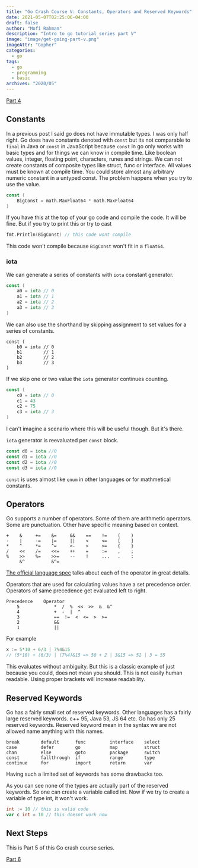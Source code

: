 ```yaml
---
title: "Go Crash Course V: Constants, Operators and Reserved Keywords"
date: 2021-05-07T02:25:06-04:00
draft: false
author: "Mofi Rahman"
description: "Intro to go tutorial series part V"
image: "image/get-going-part-v.png"
imageAttr: "Gopher"
categories:
  - go
tags:
  - go
  - programming
  - basic
archives: "2020/05"
---
```


[Part 4](/post/go-crash-course-iv/)

## Constants

In a previous post I said go does not have immutable types. I was only half right. Go does have constants denoted with `const` but its not comparable to `final` in Java or `const` in JavaScript because `const` in go only works with basic types and for things we can know in compile time. Like boolean values, integer, floating point, characters, runes and strings. We can not create constants of composite types like struct, func or interface. All values must be known at compile time. You could store almost any arbitrary numeric constant in a untyped const. The problem happens when you try to use the value. 

```go
const (
	BigConst = math.MaxFloat64 * math.MaxFloat64
)
```

If you have this at the top of your go code and compile the code. It will be fine. But if you try to print this or try to cast

```go
fmt.Println(BigConst) // this code wont compile
```

This code won't compile because `BigConst` won't fit in a `float64`. 

### iota

We can generate a series of constants with `iota` constant generator.

```go
const (
	a0 = iota // 0
	a1 = iota // 1
	a2 = iota // 2
	a3 = iota // 3
)
```

We can also use the shorthand by skipping assignment to set values for a series of constants.

```
const (
	b0 = iota // 0
	b1        // 1
	b2        // 2
	b3        // 3
)
```

If we skip one or two value the `iota` generator continues counting.

```go
const (
	c0 = iota // 0
	c1 = 43
	c2 = 75
	c3 = iota // 3
)
```

I can't imagine a scenario where this will be useful though. But it's there.

`iota` generator is reevaluated per `const` block.

```go
const d0 = iota //0
const d1 = iota //0
const d2 = iota //0
const d3 = iota //0
```

`const` is uses almost like `enum` in other languages or for mathmetical constants. 

## Operators

Go supports a number of operators. Some of them are arithmetic operators. Some are punctuation. Other have specific meaning based on context. 

```
+    &     +=    &=     &&    ==    !=    (    )
-    |     -=    |=     ||    <     <=    [    ]
*    ^     *=    ^=     <-    >     >=    {    }
/    <<    /=    <<=    ++    =     :=    ,    ;
%    >>    %=    >>=    --    !     ...   .    :
     &^          &^=
```

[The official language spec](https://golang.org/ref/spec#Operators) talks about each of the operator in great details. 

Operators that are used for calculating values have a set precedence order. Operators of same precedence get evaluated left to right. 

```
Precedence    Operator
    5             *  /  %  <<  >>  &  &^
    4             +  -  |  ^
    3             ==  !=  <  <=  >  >=
    2             &&
    1             ||
``` 

For example 
```go
x := 5*10 + 6/3 | 7%4&15 
// (5*10) + (6/3) | (7%4)&15 => 50 + 2 | 3&15 => 52 | 3 = 55
```

This evaluates without ambiguity. But this is a classic example of just because you could, does not mean you should. This is not easily human readable. Using proper brackets will  increase readability.

## Reserved Keywords

Go has a fairly small set of reserved keywords. Other languages has a fairly large reserved keywords. c++ 95, Java 53, JS 64 etc. Go has only 25 reserved keywords. Reserved keyword mean in the syntax we are not allowed name anything with this names. 

```
break        default      func         interface    select
case         defer        go           map          struct
chan         else         goto         package      switch
const        fallthrough  if           range        type
continue     for          import       return       var
```

Having such a limited set of keywords has some drawbacks too.

As you can see none of the types are actually part of the reserved keywords. So one can create a variable called int. Now if we try to create a variable of type int, it won't work. 

```go
int := 10 // this is valid code
var c int = 10 // this doesnt work now
```

## Next Steps 

This is Part 5 of this Go crash course series.

[Part 6](/post/go-crash-course-vi/)